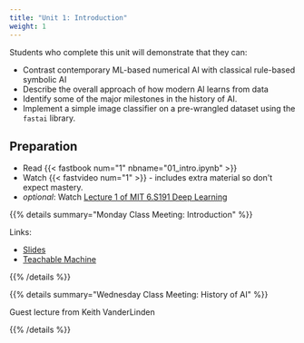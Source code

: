 ```yaml
---
title: "Unit 1: Introduction"
weight: 1
---
```


Students who complete this unit will demonstrate that they can:

- Contrast contemporary ML-based numerical AI with classical rule-based symbolic AI
- Describe the overall approach of how modern AI learns from data
- Identify some of the major milestones in the history of AI.
- Implement a simple image classifier on a pre-wrangled dataset using the `fastai` library.

## Preparation

- Read {{< fastbook num="1" nbname="01_intro.ipynb" >}}
- Watch {{< fastvideo num="1" >}} - includes extra material so don't expect mastery.
- *optional*: Watch [Lecture 1 of MIT 6.S191 Deep Learning](https://www.youtube.com/watch?v=5tvmMX8r_OM&list=PLtBw6njQRU-rwp5__7C0oIVt26ZgjG9NI&index=1)

{{% details summary="Monday Class Meeting: Introduction" %}}

Links:

- [Slides](/slides/w1d1/w1d1-intro.html)
- [Teachable Machine](https://teachablemachine.withgoogle.com/train/image)

{{% /details %}}

{{% details summary="Wednesday Class Meeting: History of AI" %}}

Guest lecture from Keith VanderLinden

{{% /details %}}